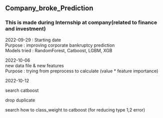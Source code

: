## Company_broke_Prediction
### This is made during Internship at company(related to finance and investment) 
  
  

2022-09-29 : Starting date  
Purpose : improving corporate bankruptcy prediction  
Models tried : RandomForest, Catboost, LGBM, XGB

2022-10-06  
new data file & new features  
Purpose : trying from preprocess to calculate (value * feature importance)

2022-10-12

search catboost

drop duplicate

search how to class_weight to catboost (for reducing type 1,2 error)
